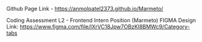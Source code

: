Github Page Link - https://anmolpatel2373.github.io/Marmeto/

Coding Assessment L2 - Frontend Intern Position (Marmeto)
FIGMA Design Link:   https://www.figma.com/file/lXrVC18Jpw7OBzKl8BMWc9/Category-tabs 
